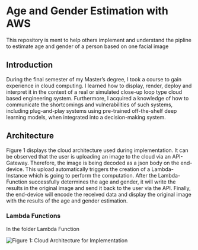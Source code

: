 # Age and Gender Estimation with AWS
 This repository is ment to help others implement and understand the pipline to estimate age and gender of a person based on one facial image
 
## Introduction
During the final semester of my Master’s degree, I took a course to gain experience in cloud computing. 
I learned how to display, render, deploy and interpret it in the context of a real or simulated close-up loop type cloud based engineering system. 
Furthermore, I acquired a knowledge of how to communicate the shortcomings and vulnerabilities of such systems, including plug-and-play systems using pre-trained off-the-shelf deep learning models, when integrated into a decision-making system. 

## Architecture
Figure 1 displays the cloud architecture used during implementation. 
It can be observed that the user is uploading an image to the cloud via an API-Gateway. 
Therefore, the image is being decoded as a json body on the end-device. 
This upload automatically triggers the creation of a Lambda-Instance which is going to perform the computation. 
After the Lambda-Function successfully determines the age and gender, it will write the results in the original image and send it back to the user via the API. 
Finally, the end-device will encode the received data and display the original image with the results of the age and gender estimation. 

### Lambda Functions
In the folder Lambda Function 

![Figure 1: Cloud Architecture for Implementation](https://github.com/[Marcus-Koenig]/[Age-and-Gender-Estimation-with-AWS]/blob/[main]/Architecture.png?raw=true)
